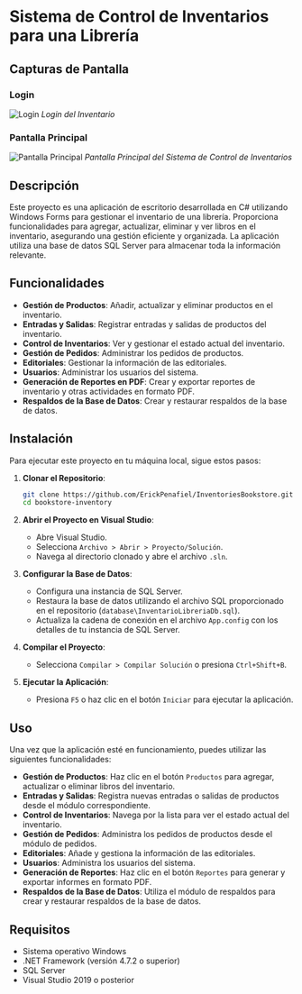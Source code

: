 # Sistema de Control de Inventarios para una Librería

## Capturas de Pantalla

### Login
![Login](https://i.ibb.co/J5h7hNM/Inicio-Libreria.png)
*Login del Inventario*

### Pantalla Principal
![Pantalla Principal](https://i.ibb.co/dpK56xm/Login-Libreria.png)
*Pantalla Principal del Sistema de Control de Inventarios*

## Descripción

Este proyecto es una aplicación de escritorio desarrollada en C# utilizando Windows Forms para gestionar el inventario de una librería. Proporciona funcionalidades para agregar, actualizar, eliminar y ver libros en el inventario, asegurando una gestión eficiente y organizada. La aplicación utiliza una base de datos SQL Server para almacenar toda la información relevante.

## Funcionalidades

- **Gestión de Productos**: Añadir, actualizar y eliminar productos en el inventario.
- **Entradas y Salidas**: Registrar entradas y salidas de productos del inventario.
- **Control de Inventarios**: Ver y gestionar el estado actual del inventario.
- **Gestión de Pedidos**: Administrar los pedidos de productos.
- **Editoriales**: Gestionar la información de las editoriales.
- **Usuarios**: Administrar los usuarios del sistema.
- **Generación de Reportes en PDF**: Crear y exportar reportes de inventario y otras actividades en formato PDF.
- **Respaldos de la Base de Datos**: Crear y restaurar respaldos de la base de datos.

## Instalación

Para ejecutar este proyecto en tu máquina local, sigue estos pasos:

1. **Clonar el Repositorio**:
    ```bash
    git clone https://github.com/ErickPenafiel/InventoriesBookstore.git
    cd bookstore-inventory
    ```

2. **Abrir el Proyecto en Visual Studio**:
    - Abre Visual Studio.
    - Selecciona `Archivo > Abrir > Proyecto/Solución`.
    - Navega al directorio clonado y abre el archivo `.sln`.

3. **Configurar la Base de Datos**:
    - Configura una instancia de SQL Server.
    - Restaura la base de datos utilizando el archivo SQL proporcionado en el repositorio (`database\InventarioLibreriaDb.sql`).
    - Actualiza la cadena de conexión en el archivo `App.config` con los detalles de tu instancia de SQL Server.

4. **Compilar el Proyecto**:
    - Selecciona `Compilar > Compilar Solución` o presiona `Ctrl+Shift+B`.

5. **Ejecutar la Aplicación**:
    - Presiona `F5` o haz clic en el botón `Iniciar` para ejecutar la aplicación.

## Uso

Una vez que la aplicación esté en funcionamiento, puedes utilizar las siguientes funcionalidades:

- **Gestión de Productos**: Haz clic en el botón `Productos` para agregar, actualizar o eliminar libros del inventario.
- **Entradas y Salidas**: Registra nuevas entradas o salidas de productos desde el módulo correspondiente.
- **Control de Inventarios**: Navega por la lista para ver el estado actual del inventario.
- **Gestión de Pedidos**: Administra los pedidos de productos desde el módulo de pedidos.
- **Editoriales**: Añade y gestiona la información de las editoriales.
- **Usuarios**: Administra los usuarios del sistema.
- **Generación de Reportes**: Haz clic en el botón `Reportes` para generar y exportar informes en formato PDF.
- **Respaldos de la Base de Datos**: Utiliza el módulo de respaldos para crear y restaurar respaldos de la base de datos.

## Requisitos

- Sistema operativo Windows
- .NET Framework (versión 4.7.2 o superior)
- SQL Server
- Visual Studio 2019 o posterior